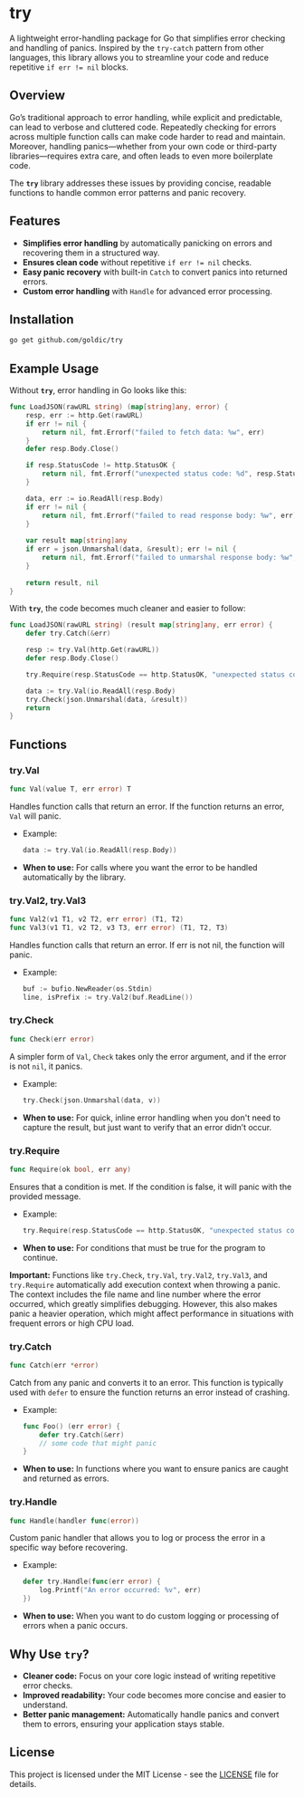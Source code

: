 # try

A lightweight error-handling package for Go that simplifies error checking and handling of panics. Inspired by the `try-catch` pattern from other languages, this library allows you to streamline your code and reduce repetitive `if err != nil` blocks.

## Overview

Go’s traditional approach to error handling, while explicit and predictable, can lead to verbose and cluttered code. Repeatedly checking for errors across multiple function calls can make code harder to read and maintain. Moreover, handling panics—whether from your own code or third-party libraries—requires extra care, and often leads to even more boilerplate code.

The **`try`** library addresses these issues by providing concise, readable functions to handle common error patterns and panic recovery.

## Features

- **Simplifies error handling** by automatically panicking on errors and recovering them in a structured way.
- **Ensures clean code** without repetitive `if err != nil` checks.
- **Easy panic recovery** with built-in `Catch` to convert panics into returned errors.
- **Custom error handling** with `Handle` for advanced error processing.

## Installation

```bash
go get github.com/goldic/try
```

## Example Usage

Without **`try`**, error handling in Go looks like this:

```go
func LoadJSON(rawURL string) (map[string]any, error) {
    resp, err := http.Get(rawURL)
    if err != nil {
        return nil, fmt.Errorf("failed to fetch data: %w", err)
    }
    defer resp.Body.Close()

    if resp.StatusCode != http.StatusOK {
        return nil, fmt.Errorf("unexpected status code: %d", resp.StatusCode)
    }

    data, err := io.ReadAll(resp.Body)
    if err != nil {
        return nil, fmt.Errorf("failed to read response body: %w", err)
    }
	
    var result map[string]any
    if err = json.Unmarshal(data, &result); err != nil {
        return nil, fmt.Errorf("failed to unmarshal response body: %w", err)
    }
	
    return result, nil
}
```

With **`try`**, the code becomes much cleaner and easier to follow:

```go
func LoadJSON(rawURL string) (result map[string]any, err error) {
    defer try.Catch(&err)

    resp := try.Val(http.Get(rawURL))
    defer resp.Body.Close()

    try.Require(resp.StatusCode == http.StatusOK, "unexpected status code")

    data := try.Val(io.ReadAll(resp.Body)
    try.Check(json.Unmarshal(data, &result))
    return
}
```

## Functions

### try.Val
```go
func Val(value T, err error) T
```
Handles function calls that return an error. If the function returns an error, `Val` will panic.

- Example:
    ```go
    data := try.Val(io.ReadAll(resp.Body))
    ```

- **When to use:** For calls where you want the error to be handled automatically by the library.


### try.Val2, try.Val3
```go
func Val2(v1 T1, v2 T2, err error) (T1, T2)
func Val3(v1 T1, v2 T2, v3 T3, err error) (T1, T2, T3)
```
Handles function calls that return an error. If err is not nil, the function will panic.

- Example:
    ```go
    buf := bufio.NewReader(os.Stdin)
    line, isPrefix := try.Val2(buf.ReadLine())
    ```

### try.Check
```go
func Check(err error)
```
A simpler form of `Val`, `Check` takes only the error argument, and if the error is not `nil`, it panics.

- Example:
    ```go
    try.Check(json.Unmarshal(data, v))
    ```

- **When to use:** For quick, inline error handling when you don't need to capture the result, but just want to verify that an error didn’t occur.


### try.Require
```go
func Require(ok bool, err any)
```

Ensures that a condition is met. If the condition is false, it will panic with the provided message.

- Example:
    ```go
    try.Require(resp.StatusCode == http.StatusOK, "unexpected status code")
    ```

- **When to use:** For conditions that must be true for the program to continue.


**Important:** Functions like `try.Check`, `try.Val`, `try.Val2`, `try.Val3`, and `try.Require` automatically add execution context when throwing a panic. The context includes the file name and line number where the error occurred, which greatly simplifies debugging. However, this also makes panic a heavier operation, which might affect performance in situations with frequent errors or high CPU load.


### try.Catch
```go
func Catch(err *error)
```

Catch from any panic and converts it to an error. This function is typically used with `defer` to ensure the function returns an error instead of crashing.

- Example:
    ```go
    func Foo() (err error) {
        defer try.Catch(&err)
        // some code that might panic
    }
    ```

- **When to use:** In functions where you want to ensure panics are caught and returned as errors.

### try.Handle
```go
func Handle(handler func(error))
```

Custom panic handler that allows you to log or process the error in a specific way before recovering.
- Example:
    ```go
    defer try.Handle(func(err error) {
        log.Printf("An error occurred: %v", err)
    })
    ```

- **When to use:** When you want to do custom logging or processing of errors when a panic occurs.

## Why Use `try`?

- **Cleaner code:** Focus on your core logic instead of writing repetitive error checks.
- **Improved readability:** Your code becomes more concise and easier to understand.
- **Better panic management:** Automatically handle panics and convert them to errors, ensuring your application stays stable.

## License

This project is licensed under the MIT License - see the [LICENSE](LICENSE) file for details.

